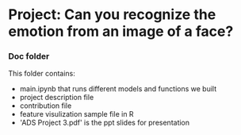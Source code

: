# Project: Can you recognize the emotion from an image of a face?

### Doc folder

This folder contains:
- main.ipynb that runs different models and functions we built
- project description file
- contribution file
- feature visulization sample file in R
- 'ADS Project 3.pdf' is the ppt slides for presentation
